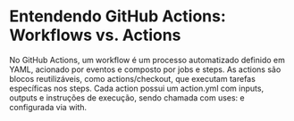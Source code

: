 # Entendendo GitHub Actions: Workflows vs. Actions

No GitHub Actions, um workflow é um processo automatizado definido em YAML, acionado por eventos e composto por jobs e steps. As actions são blocos reutilizáveis, como actions/checkout, que executam tarefas específicas nos steps. Cada action possui um action.yml com inputs, outputs e instruções de execução, sendo chamada com uses: e configurada via with.